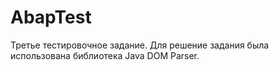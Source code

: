 # AbapTest
Третье тестировочное задание.
Для решение задания была использована библиотека Java DOM Parser.
